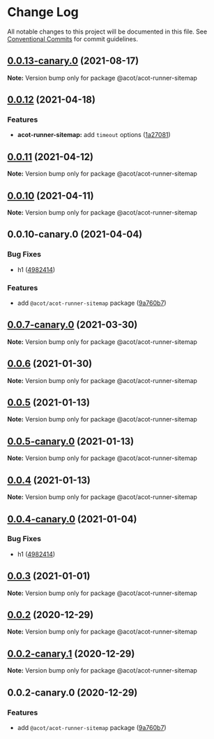# Change Log

All notable changes to this project will be documented in this file.
See [Conventional Commits](https://conventionalcommits.org) for commit guidelines.

## [0.0.13-canary.0](https://github.com/acot-a11y/acot/compare/v0.0.12...v0.0.13-canary.0) (2021-08-17)

**Note:** Version bump only for package @acot/acot-runner-sitemap

## [0.0.12](https://github.com/acot-a11y/acot/compare/v0.0.11...v0.0.12) (2021-04-18)

### Features

- **acot-runner-sitemap:** add `timeout` options ([1a27081](https://github.com/acot-a11y/acot/commit/1a2708140e4c8310c389181b376b3638cc317aa5))

## [0.0.11](https://github.com/acot-a11y/acot/compare/v0.0.10...v0.0.11) (2021-04-12)

**Note:** Version bump only for package @acot/acot-runner-sitemap

## [0.0.10](https://github.com/acot-a11y/acot/compare/v0.0.10-canary.0...v0.0.10) (2021-04-11)

**Note:** Version bump only for package @acot/acot-runner-sitemap

## 0.0.10-canary.0 (2021-04-04)

### Bug Fixes

- h1 ([4982414](https://github.com/acot-a11y/acot/commit/498241471b781795da70a54fa59c5b91d9f12bab))

### Features

- add `@acot/acot-runner-sitemap` package ([9a760b7](https://github.com/acot-a11y/acot/commit/9a760b787df44a0febac52ccb254073179786306))

## [0.0.7-canary.0](https://github.com/acot-a11y/acot/compare/@acot/acot-runner-sitemap@0.0.6...@acot/acot-runner-sitemap@0.0.7-canary.0) (2021-03-30)

**Note:** Version bump only for package @acot/acot-runner-sitemap

## [0.0.6](https://github.com/acot-a11y/acot/compare/@acot/acot-runner-sitemap@0.0.5...@acot/acot-runner-sitemap@0.0.6) (2021-01-30)

**Note:** Version bump only for package @acot/acot-runner-sitemap

## [0.0.5](https://github.com/acot-a11y/acot/compare/@acot/acot-runner-sitemap@0.0.5-canary.0...@acot/acot-runner-sitemap@0.0.5) (2021-01-13)

**Note:** Version bump only for package @acot/acot-runner-sitemap

## [0.0.5-canary.0](https://github.com/acot-a11y/acot/compare/@acot/acot-runner-sitemap@0.0.4...@acot/acot-runner-sitemap@0.0.5-canary.0) (2021-01-13)

**Note:** Version bump only for package @acot/acot-runner-sitemap

## [0.0.4](https://github.com/acot-a11y/acot/compare/@acot/acot-runner-sitemap@0.0.4-canary.0...@acot/acot-runner-sitemap@0.0.4) (2021-01-13)

**Note:** Version bump only for package @acot/acot-runner-sitemap

## [0.0.4-canary.0](https://github.com/acot-a11y/acot/compare/@acot/acot-runner-sitemap@0.0.3...@acot/acot-runner-sitemap@0.0.4-canary.0) (2021-01-04)

### Bug Fixes

- h1 ([4982414](https://github.com/acot-a11y/acot/commit/498241471b781795da70a54fa59c5b91d9f12bab))

## [0.0.3](https://github.com/acot-a11y/acot/compare/@acot/acot-runner-sitemap@0.0.2...@acot/acot-runner-sitemap@0.0.3) (2021-01-01)

**Note:** Version bump only for package @acot/acot-runner-sitemap

## [0.0.2](https://github.com/acot-a11y/acot/compare/@acot/acot-runner-sitemap@0.0.2-canary.1...@acot/acot-runner-sitemap@0.0.2) (2020-12-29)

**Note:** Version bump only for package @acot/acot-runner-sitemap

## [0.0.2-canary.1](https://github.com/acot-a11y/acot/compare/@acot/acot-runner-sitemap@0.0.2-canary.0...@acot/acot-runner-sitemap@0.0.2-canary.1) (2020-12-29)

**Note:** Version bump only for package @acot/acot-runner-sitemap

## 0.0.2-canary.0 (2020-12-29)

### Features

- add `@acot/acot-runner-sitemap` package ([9a760b7](https://github.com/acot-a11y/acot/commit/9a760b787df44a0febac52ccb254073179786306))
